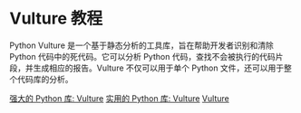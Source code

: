 # Vulture 教程

<show-structure depth="3"/>

Python Vulture 是一个基于静态分析的工具库，旨在帮助开发者识别和清除 Python 代码中的死代码。它可以分析 Python 代码，查找不会被执行的代码片段，并生成相应的报告。Vulture 不仅可以用于单个 Python 文件，还可以用于整个代码库的分析。


<seealso>
<category ref="ref_docs">
    <a href="https://mp.weixin.qq.com/s/Qpc5iA4wRoG2jz_Sk92T9g">强大的 Python 库: Vulture</a>
    <a href="https://mp.weixin.qq.com/s/9hXavjeObtizi4_OI_aPPQ">实用的 Python 库: Vulture</a>
</category>
<category ref="ref_github">
    <a href="https://github.com/jendrikseipp/vulture">Vulture</a>
</category>
<category ref="ref_issues">
</category>
<category ref="ref_hf">
</category>
<category ref="ref_ms">
</category>
</seealso>
